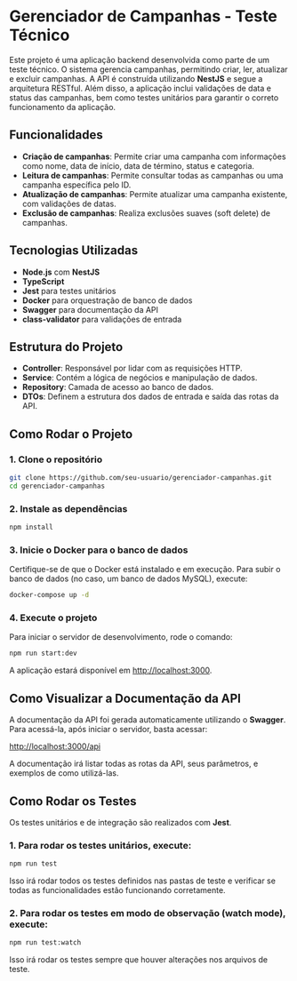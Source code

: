 
# Gerenciador de Campanhas - Teste Técnico

Este projeto é uma aplicação backend desenvolvida como parte de um teste técnico. O sistema gerencia campanhas, permitindo criar, ler, atualizar e excluir campanhas. A API é construída utilizando **NestJS** e segue a arquitetura RESTful. Além disso, a aplicação inclui validações de data e status das campanhas, bem como testes unitários para garantir o correto funcionamento da aplicação.

## Funcionalidades

- **Criação de campanhas**: Permite criar uma campanha com informações como nome, data de início, data de término, status e categoria.
- **Leitura de campanhas**: Permite consultar todas as campanhas ou uma campanha específica pelo ID.
- **Atualização de campanhas**: Permite atualizar uma campanha existente, com validações de datas.
- **Exclusão de campanhas**: Realiza exclusões suaves (soft delete) de campanhas.

## Tecnologias Utilizadas

- **Node.js** com **NestJS**
- **TypeScript**
- **Jest** para testes unitários
- **Docker** para orquestração de banco de dados
- **Swagger** para documentação da API
- **class-validator** para validações de entrada

## Estrutura do Projeto

- **Controller**: Responsável por lidar com as requisições HTTP.
- **Service**: Contém a lógica de negócios e manipulação de dados.
- **Repository**: Camada de acesso ao banco de dados.
- **DTOs**: Definem a estrutura dos dados de entrada e saída das rotas da API.

## Como Rodar o Projeto

### 1. Clone o repositório

```bash
git clone https://github.com/seu-usuario/gerenciador-campanhas.git
cd gerenciador-campanhas
```

### 2. Instale as dependências

```bash
npm install
```

### 3. Inicie o Docker para o banco de dados

Certifique-se de que o Docker está instalado e em execução. Para subir o banco de dados (no caso, um banco de dados MySQL), execute:

```bash
docker-compose up -d
```

### 4. Execute o projeto

Para iniciar o servidor de desenvolvimento, rode o comando:

```bash
npm run start:dev
```

A aplicação estará disponível em [http://localhost:3000](http://localhost:3000).

## Como Visualizar a Documentação da API

A documentação da API foi gerada automaticamente utilizando o **Swagger**. Para acessá-la, após iniciar o servidor, basta acessar:

[http://localhost:3000/api](http://localhost:3000/api)

A documentação irá listar todas as rotas da API, seus parâmetros, e exemplos de como utilizá-las.

## Como Rodar os Testes

Os testes unitários e de integração são realizados com **Jest**.

### 1. Para rodar os testes unitários, execute:

```bash
npm run test
```

Isso irá rodar todos os testes definidos nas pastas de teste e verificar se todas as funcionalidades estão funcionando corretamente.

### 2. Para rodar os testes em modo de observação (watch mode), execute:

```bash
npm run test:watch
```

Isso irá rodar os testes sempre que houver alterações nos arquivos de teste.

